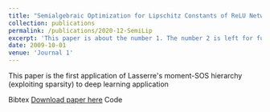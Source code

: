 ```yaml
---
title: "Semialgebraic Optimization for Lipschitz Constants of ReLU Networks"
collection: publications
permalink: /publications/2020-12-SemiLip
excerpt: 'This paper is about the number 1. The number 2 is left for future work.'
date: 2009-10-01
venue: 'Journal 1'
---
```


This paper is the first application of Lasserre's moment-SOS hierarchy (exploiting sparsity) to deep learning application

Bibtex
[Download paper here](http://academicpages.github.io/files/paper1.pdf)
Code